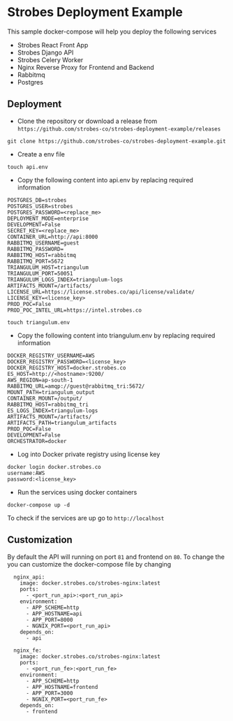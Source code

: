 # Strobes Deployment Example

This sample docker-compose will help you deploy the following services
- Strobes React Front App
- Strobes Django API
- Strobes Celery Worker
- Nginx Reverse Proxy for Frontend and Backend
- Rabbitmq
- Postgres

## Deployment

- Clone the repository or download a release from ```https://github.com/strobes-co/strobes-deployment-example/releases```

```
git clone https://github.com/strobes-co/strobes-deployment-example.git
```

- Create a env file  

```
touch api.env
```

- Copy the following content into api.env by replacing required information

```
POSTGRES_DB=strobes
POSTGRES_USER=strobes
POSTGRES_PASSWORD=<replace_me>
DEPLOYMENT_MODE=enterprise
DEVELOPMENT=False
SECRET_KEY=<replace_me>
CONTAINER_URL=http://api:8000
RABBITMQ_USERNAME=guest
RABBITMQ_PASSWORD=
RABBITMQ_HOST=rabbitmq
RABBITMQ_PORT=5672
TRIANGULUM_HOST=triangulum
TRIANGULUM_PORT=50051
TRIANGULUM_LOGS_INDEX=triangulum-logs
ARTIFACTS_MOUNT=/artifacts/
LICENSE_URL=https://license.strobes.co/api/license/validate/
LICENSE_KEY=<license_key>
PROD_POC=False
PROD_POC_INTEL_URL=https://intel.strobes.co
```

```
touch triangulum.env
```

- Copy the following content into triangulum.env by replacing required information

```
DOCKER_REGISTRY_USERNAME=AWS
DOCKER_REGISTRY_PASSWORD=<license_key>
DOCKER_REGISTRY_HOST=docker.strobes.co
ES_HOST=http://<hostname>:9200/
AWS_REGION=ap-south-1
RABBITMQ_URL=amqp://guest@rabbitmq_tri:5672/
MOUNT_PATH=triangulum_output
CONTAINER_MOUNT=/output/
RABBITMQ_HOST=rabbitmq_tri
ES_LOGS_INDEX=triangulum-logs
ARTIFACTS_MOUNT=/artifacts/
ARTIFACTS_PATH=triangulum_artifacts
PROD_POC=False
DEVELOPMENT=False
ORCHESTRATOR=docker 
```

- Log into Docker private registry using license key

```
docker login docker.strobes.co
username:AWS
password:<license_key>
```

- Run the services using docker containers

```
docker-compose up -d
```

To check if the services are up go to ```http://localhost```


## Customization

By default the API will running on port ```81``` and frontend on ```80```. To change the you can customize the docker-compose file by
changing

```
  nginx_api:
    image: docker.strobes.co/strobes-nginx:latest
    ports:
      - <port_run_api>:<port_run_api>
    environment:
      - APP_SCHEME=http
      - APP_HOSTNAME=api
      - APP_PORT=8000
      - NGNIX_PORT=<port_run_api>
    depends_on:
      - api

  nginx_fe:
    image: docker.strobes.co/strobes-nginx:latest
    ports:
      - <port_run_fe>:<port_run_fe>
    environment:
      - APP_SCHEME=http
      - APP_HOSTNAME=frontend
      - APP_PORT=3000
      - NGNIX_PORT=<port_run_fe>
    depends_on:
      - frontend
```
